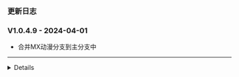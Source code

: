 ### 更新日志


### V1.0.4.9 - 2024-04-01
* 合并MX动漫分支到主分支中
----


<details onclose>

### V1.0.4.8 - 2024-04-01
* 添加sniff方法
----

### V1.0.4.7 - 2024-04-01
* 新增MX动漫源
----

### V1.0.4.6 - 2024-04-01
* 优化nodejs Spider 
* 解决拷贝漫画
----

### V1.0.4.5 - 2024-03-29
* 解决笔趣阁历史记录无法加载的bug
----

### V1.0.4.4 - 2024-03-29
* 修复笔趣阁
----

### V1.0.4.3 - 2024-03-29
* 取消日志输出解决IOS上的问题
----

### V1.0.4.2 - 2024-03-29
* 支持小说和音乐代码转nodejs
* 支持push操作
----

### V1.0.4.1 - 2024-03-29
* 解决图书和音乐加载失败的bug
----

### V1.0.4.0 - 2024-03-27
* 去除已失效链接
----

### V1.0.3.9 - 2024-03-27
* 解决电影港首页无法加载图片的bug
* 去除已失效链接
----

### V1.0.3.8 - 2024-03-27
* 切换到主分支,其他分支都是用来发布
----


### V1.0.3.7 - 2024-03-27
* 解决豆瓣类别无法加载的bug
* 解决豆瓣无法加载第二页的bug
* 解决阿里盘搜无法播放的bug
* 解决阿里纸条无法加载的bug
* 解决爱看机器人分类加载不正常的bug,爱看机器人部分无法播放待解决
----

### V1.0.3.6 - 2024-03-27
* 解决酷云无法打开的bug
----


### V1.0.3.5 - 2024-03-27
* 解决proxy代理设置的bug #19
* 使用db替代local所有的方法
* 取消log日志的输出
----

### V1.0.3.4 - 2024-03-27
* 完成阿里类的资源
----

### V1.0.3.3 - 2024-03-27
* 日志正常输出,使用数据库管理阿里云盘的缓存信息
----

### V1.0.3.2 - 2024-03-27
* 使用数据库来存储阿里云盘的值
----

### V1.0.3.1 - 2024-03-27
* 取消文件写入的日志输出
----

### V1.0.3.0 - 2024-03-27
* 完成quick js 转 node js代码
----

### V1.0.2.9 - 2024-03-27
* 同步Gitee分支和Github分支
----

### V1.0.2.8 - 2024-03-27
* 自动发布支持新版本CatVodOpen源
----

### V1.0.2.7 - 2024-03-18
* 新增南瓜影视
---


### V1.0.2.6 - 2024-03-13
* 修复详情界面,返回episodeUrl需要带上VodDetail和episodeId
* 播放页面,解析其他信息
---



### V1.0.2.5 - 2024-03-07
* 完成jable所有功能
* 新增虎牙直播源
---

### V1.0.2.4 - 2024-03-06
* 修复阿里云盘分享网的详情图片无法加载的问题
* 新增本地源推送
---

### V1.0.2.4 - 2024-02-29
* 新增磁力狗源
* 新增Jable源
* 更新荐片二级菜单
---

### V1.0.2.3 - 2024-02-29
* 修改影视车新地址
---

### V1.0.2.2 - 2024-02-21
* 支持星视界采集
* 新增电影港采集
---

### V1.0.2.1 - 2024-02-20
* 支持6080采集
---

### V1.0.2.0 - 2024-02-19
* 支持Mp4电影采集
---

### V1.0.1.9 - 2024-02-06
* 以非凡采集作为采集的基础类,后续基于非凡采集开发
* CatVodOpen无法解决皮皮虾M3u8跨域的问题
---

### V1.0.1.8 - 2024-02-06
* 新增加菲猫资源
---


### V1.0.1.7 - 2024-02-04
* 厂长资源支持阿里云盘和磁力连接播放
---


### V1.0.1.6 - 2024-02-01
* 去除玩偶哥哥介绍视频
---

### V1.0.1.5 - 2024-02-01
* 电影天堂详情页面解析
---

### V1.0.1.4 - 2024-01-26
* 添加Audiomack音乐爬虫
---

### V1.0.1.3 - 2024-01-26
* 阿里云盘分享首页和类别爬虫
---

### V1.0.1.3 - 2024-01-24
* 待完成色花堂和电影天堂爬虫
---

### V1.0.1.2 - 2024-01-24
* 新增4k资源网站
---

### V1.0.1.1 - 2024-01-24
* 新增量子资源网
---

### V1.0.1.0 - 2024-01-22
* freeok 搜索难点在与验证码的识别
---


### V1.0.0.9 - 2024-01-19
* 新增OK资源源
---


### V1.0.0.8 - 2024-01-03
* 阿里云盘分享链接带file id,导致会保存整个分享链接的文件
* 如果有file id,只保存当前文件夹下的文件
---

### V1.0.0.7 - 2024-01-03
* 新增阿里纸条爬虫
---

### V1.0.0.6 - 2024-01-03
* 修复70看看无法播放的bug
* 解决搜索关键词因存在空格导致无法搜索不出结果的bug
---


### V1.0.0.6 - 2024-01-03
* 新增爱看机器人源
* 新增爱影视源
---

### V1.0.0.5 - 2024-01-03
* 修复阿里字幕的问题
* 阿里云盘初始化时,不在删除文件夹,使用默认的文件夹File ID
---


### V1.0.0.4 - 2023-12-22
* 完成泥巴的视频播放功能
* 支持自动发布功能
---

### V1.0.0.3 - 2023-12-21
* 支持泥巴首页解析
* ext区分TVBox和CatOpen
* 解决ext的数据类型的bug
* 泥巴二级菜单添加全部按钮
---

### V1.0.0.3 - 2023-12-14
* 支持玩偶二级菜单,支持分类页面下一页
* 支持TVBox接口
* 先初始化阿里云盘,在清空缓存文件
* TV客户端使用requests请求,code为undefined的bug
* 根据Content内容自定义Code码
* 分享文件字幕和视频文件去重复
---

### V1.0.0.2 - 2023-12-14
* 转存文件如果存在,无需在转存一遍
---

### V1.0.0.1 - 2023-12-14
* 完善阿里日志输出
* 完善玩偶哥哥日志输出
---

### V1.0.0.0 - 2023-12-13
* 完成阿里Api的优化,不重复刷新Token
* 修改阿里玩偶的地址
* 阿里玩偶使用req2来进行解析
* 还原index.js内容
* 解决阿里玩偶分类页加载不出来的bug
* 优化阿里Api
* 解决带字幕的bug
---
</details>

